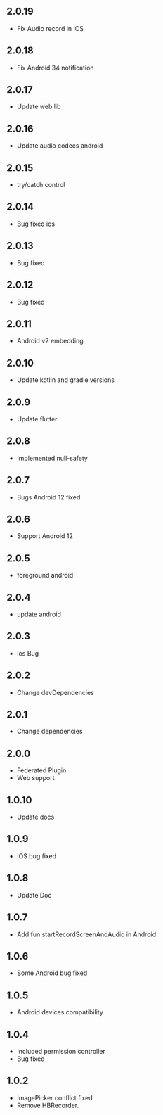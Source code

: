 ## 2.0.19

- Fix Audio record in iOS

## 2.0.18

- Fix Android 34 notification

## 2.0.17

- Update web lib

## 2.0.16

- Update audio codecs android

## 2.0.15

- try/catch control

## 2.0.14

- Bug fixed ios

## 2.0.13

- Bug fixed

## 2.0.12

- Bug fixed

## 2.0.11

- Android v2 embedding

## 2.0.10

- Update kotlin and gradle versions

## 2.0.9

- Update flutter

## 2.0.8

- Implemented null-safety

## 2.0.7

- Bugs Android 12 fixed

## 2.0.6

- Support Android 12

## 2.0.5

- foreground android

## 2.0.4

- update android

## 2.0.3

- ios Bug

## 2.0.2

- Change devDependencies

## 2.0.1

- Change dependencies

## 2.0.0

- Federated Plugin
- Web support

## 1.0.10

- Update docs

## 1.0.9

- iOS bug fixed

## 1.0.8

- Update Doc

## 1.0.7

- Add fun startRecordScreenAndAudio in Android

## 1.0.6

- Some Android bug fixed

## 1.0.5

- Android devices compatibility

## 1.0.4

- Included permission controller
- Bug fixed

## 1.0.2

- ImagePicker conflict fixed
- Remove HBRecorder.
